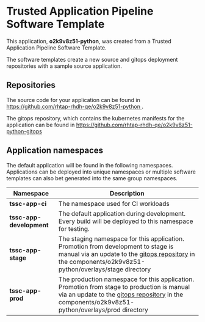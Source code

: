 # Trusted Application Pipeline Software Template

This application, **o2k9v8z51-python**, was created from a Trusted Application Pipeline Software Template.

The software templates create a new source and gitops deployment repositories with a sample source application. 

## Repositories

The source code for your application can be found in [https://github.com/rhtap-rhdh-qe/o2k9v8z51-python ](https://github.com/rhtap-rhdh-qe/o2k9v8z51-python ).
 
The gitops repository, which contains the kubernetes manifests for the application can be found in 
[https://github.com/rhtap-rhdh-qe/o2k9v8z51-python-gitops ](https://github.com/rhtap-rhdh-qe/o2k9v8z51-python-gitops ) 

## Application namespaces 

The default application will be found in the following namespaces. Applications can be deployed into unique namespaces or multiple software templates can also bet generated into the same group namespaces.  

|  Namespace   |  Description   |  
| -------- | -------- |
| **tssc-app-ci** | The namespace used for CI workloads |
| **tssc-app-development** | The default application during development. Every build will be deployed to this namespace for testing. |
| **tssc-app-stage** | The staging namespace for this application. Promotion from development to stage is manual via an update to the [gitops repository](https://github.com/rhtap-rhdh-qe/o2k9v8z51-python-gitops ) in the components/o2k9v8z51-python/overlays/stage directory |
| **tssc-app-prod** | The production namespace for this application. Promotion from stage to production is manual via an update to the [gitops repository](https://github.com/rhtap-rhdh-qe/o2k9v8z51-python-gitops ) in the components/o2k9v8z51-python/overlays/prod directory |